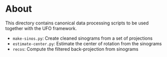 # About

This directory contains canonical data processing scripts to be used together
with the UFO framework.

* `make-sinos.py`: Create cleaned sinograms from a set of projections
* `estimate-center.py`: Estimate the center of rotation from the sinograms
* `recos`: Compute the filtered back-projection from sinograms
